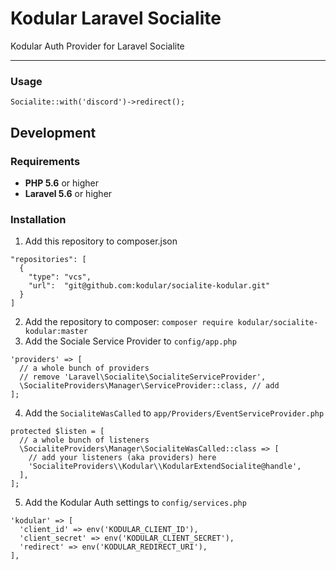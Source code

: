 # Kodular Laravel Socialite

Kodular Auth Provider for Laravel Socialite

---

### Usage

```
Socialite::with('discord')->redirect();
```

## Development

### Requirements

- **PHP 5.6** or higher
- **Laravel 5.6** or higher

### Installation

1. Add this repository to composer.json
```    
"repositories": [
  {
    "type": "vcs",
    "url":  "git@github.com:kodular/socialite-kodular.git"
  }
]
```
2. Add the repository to composer: `composer require kodular/socialite-kodular:master`
3. Add the Sociale Service Provider to `config/app.php`
```
'providers' => [
  // a whole bunch of providers
  // remove 'Laravel\Socialite\SocialiteServiceProvider',
  \SocialiteProviders\Manager\ServiceProvider::class, // add
];
```
4. Add the `SocialiteWasCalled` to `app/Providers/EventServiceProvider.php`
```
protected $listen = [
  // a whole bunch of listeners
  \SocialiteProviders\Manager\SocialiteWasCalled::class => [
    // add your listeners (aka providers) here
    'SocialiteProviders\\Kodular\\KodularExtendSocialite@handle',
  ],
];
```
5. Add the Kodular Auth settings to `config/services.php`
```
'kodular' => [
  'client_id' => env('KODULAR_CLIENT_ID'),
  'client_secret' => env('KODULAR_CLIENT_SECRET'),
  'redirect' => env('KODULAR_REDIRECT_URI'),
],
```

